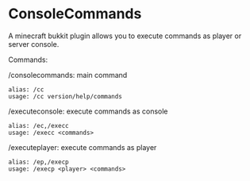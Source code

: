 # ConsoleCommands
A minecraft bukkit plugin allows you to execute commands as player or server console.

Commands:

  /consolecommands: main command
  
    alias: /cc
    usage: /cc version/help/commands
    
  /executeconsole: execute commands as console
  
    alias: /ec,/execc
    usage: /execc <commands>
    
  /executeplayer: execute commands as player
  
    alias: /ep,/execp
    usage: /execp <player> <commands>
    
